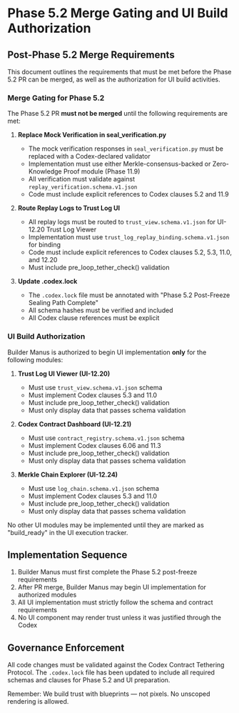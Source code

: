 # Phase 5.2 Merge Gating and UI Build Authorization

## Post-Phase 5.2 Merge Requirements

This document outlines the requirements that must be met before the Phase 5.2 PR can be merged, as well as the authorization for UI build activities.

### Merge Gating for Phase 5.2

The Phase 5.2 PR **must not be merged** until the following requirements are met:

1. **Replace Mock Verification in seal_verification.py**
   - The mock verification responses in `seal_verification.py` must be replaced with a Codex-declared validator
   - Implementation must use either Merkle-consensus-backed or Zero-Knowledge Proof module (Phase 11.9)
   - All verification must validate against `replay_verification.schema.v1.json`
   - Code must include explicit references to Codex clauses 5.2 and 11.9

2. **Route Replay Logs to Trust Log UI**
   - All replay logs must be routed to `trust_view.schema.v1.json` for UI-12.20 Trust Log Viewer
   - Implementation must use `trust_log_replay_binding.schema.v1.json` for binding
   - Code must include explicit references to Codex clauses 5.2, 5.3, 11.0, and 12.20
   - Must include pre_loop_tether_check() validation

3. **Update .codex.lock**
   - The `.codex.lock` file must be annotated with "Phase 5.2 Post-Freeze Sealing Path Complete"
   - All schema hashes must be verified and included
   - All Codex clause references must be explicit

### UI Build Authorization

Builder Manus is authorized to begin UI implementation **only** for the following modules:

1. **Trust Log UI Viewer (UI-12.20)**
   - Must use `trust_view.schema.v1.json` schema
   - Must implement Codex clauses 5.3 and 11.0
   - Must include pre_loop_tether_check() validation
   - Must only display data that passes schema validation

2. **Codex Contract Dashboard (UI-12.21)**
   - Must use `contract_registry.schema.v1.json` schema
   - Must implement Codex clauses 6.06 and 11.3
   - Must include pre_loop_tether_check() validation
   - Must only display data that passes schema validation

3. **Merkle Chain Explorer (UI-12.24)**
   - Must use `log_chain.schema.v1.json` schema
   - Must implement Codex clauses 5.3 and 11.0
   - Must include pre_loop_tether_check() validation
   - Must only display data that passes schema validation

No other UI modules may be implemented until they are marked as "build_ready" in the UI execution tracker.

## Implementation Sequence

1. Builder Manus must first complete the Phase 5.2 post-freeze requirements
2. After PR merge, Builder Manus may begin UI implementation for authorized modules
3. All UI implementation must strictly follow the schema and contract requirements
4. No UI component may render trust unless it was justified through the Codex

## Governance Enforcement

All code changes must be validated against the Codex Contract Tethering Protocol. The `.codex.lock` file has been updated to include all required schemas and clauses for Phase 5.2 and UI preparation.

Remember: We build trust with blueprints — not pixels. No unscoped rendering is allowed.
